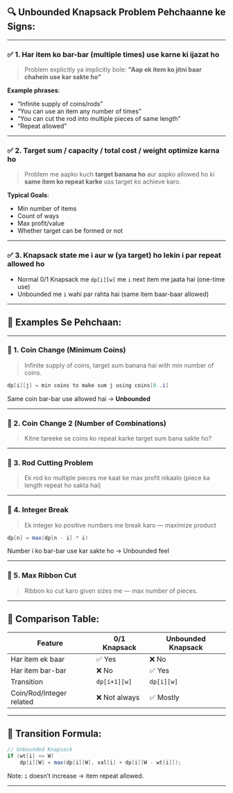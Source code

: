 
## 🔍 **Unbounded Knapsack Problem Pehchaanne ke Signs:**

---

### ✅ 1. **Har item ko **bar-bar** (multiple times) use karne ki ijazat ho**

> Problem explicitly ya implicitly bole:
> **"Aap ek item ko jitni baar chahein use kar sakte ho"**

**Example phrases**:

* “Infinite supply of coins/rods”
* “You can use an item any number of times”
* “You can cut the rod into multiple pieces of same length”
* “Repeat allowed”

---

### ✅ 2. **Target sum / capacity / total cost / weight optimize karna ho**

> Problem me aapko kuch **target banana ho** aur aapko allowed ho ki **same item ko repeat karke** uss target ko achieve karo.

**Typical Goals**:

* Min number of items
* Count of ways
* Max profit/value
* Whether target can be formed or not

---

### ✅ 3. **Knapsack state me i aur w (ya target) ho lekin i par repeat allowed ho**

* Normal 0/1 Knapsack me `dp[i][w]` me `i` next item me jaata hai (one-time use)
* Unbounded me `i` wahi par rahta hai (same item baar-baar allowed)

---

## 🧪 Examples Se Pehchaan:

---

### 🔸 1. **Coin Change (Minimum Coins)**

> Infinite supply of coins, target sum banana hai with min number of coins.

```java
dp[i][j] = min coins to make sum j using coins[0..i]
```

Same coin bar-bar use allowed hai → **Unbounded**

---

### 🔸 2. **Coin Change 2 (Number of Combinations)**

> Kitne tareeke se coins ko repeat karke target sum bana sakte ho?

---

### 🔸 3. **Rod Cutting Problem**

> Ek rod ko multiple pieces me kaat ke max profit nikaalo (piece ka length repeat ho sakta hai)

---

### 🔸 4. **Integer Break**

> Ek integer ko positive numbers me break karo — maximize product

```java
dp[n] = max(dp[n - i] * i)
```

Number i ko bar-bar use kar sakte ho → Unbounded feel

---

### 🔸 5. **Max Ribbon Cut**

> Ribbon ko cut karo given sizes me — max number of pieces.

---

## 🔁 Comparison Table:

| Feature                  | 0/1 Knapsack | Unbounded Knapsack |
| ------------------------ | ------------ | ------------------ |
| Har item ek baar         | ✅ Yes        | ❌ No               |
| Har item bar-bar         | ❌ No         | ✅ Yes              |
| Transition               | `dp[i+1][w]` | `dp[i][w]`         |
| Coin/Rod/Integer related | ❌ Not always | ✅ Mostly           |

---

## 🧠 Transition Formula:

```java
// Unbounded Knapsack
if (wt[i] <= W)
    dp[i][W] = max(dp[i][W], val[i] + dp[i][W - wt[i]]);
```

Note: `i` doesn’t increase → item repeat allowed.

---

